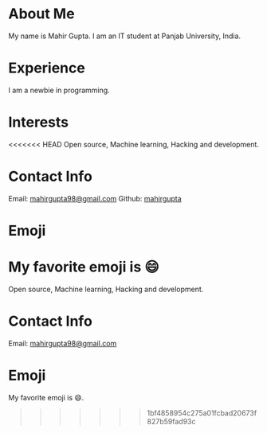# About Me
My name is Mahir Gupta. I am an IT student at Panjab University, India.
# Experience
I am a newbie in programming.
# Interests
<<<<<<< HEAD
Open source, Machine learning, Hacking  and development.
# Contact Info
Email: [mahirgupta98@gmail.com](mailto:mahirgupta98@gmail.com)
Github: [mahirgupta](https://github.com/Mahirgupta)
# Emoji
My favorite emoji is :smile:
=======
Open source, Machine learning, Hacking and development.
# Contact Info
Email: [mahirgupta98@gmail.com](mailto:mahirgupta98@gmail.com)
# Emoji
My favorite emoji is :smile:.
>>>>>>> 1bf4858954c275a01fcbad20673f827b59fad93c
